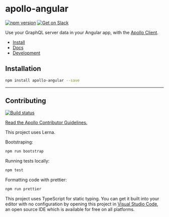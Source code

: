 # apollo-angular

[![npm version](https://badge.fury.io/js/apollo-angular.svg)](https://badge.fury.io/js/apollo-angular)
[![Get on Slack](https://img.shields.io/badge/slack-join-orange.svg)](http://www.apollodata.com/#slack)

Use your GraphQL server data in your Angular app, with the [Apollo Client](https://github.com/apollographql/apollo-client).

- [Install](#install)
- [Docs](https://www.apollographql.com/docs/angular)
- [Development](#development)

## Installation

```bash
npm install apollo-angular --save
```

---

## Contributing

[![Build status](https://travis-ci.org/apollographql/apollo-angular.svg?branch=master)](https://travis-ci.org/apollographql/apollo-angular)

[Read the Apollo Contributor Guidelines.](CONTRIBUTING.md)

This project uses Lerna.

Bootstraping:

```bash
npm run bootstrap
```

Running tests locally:

```bash
npm test
```

Formatting code with prettier:

```bash
npm run prettier
```

This project uses TypeScript for static typing. You can get it built into your editor with no configuration by opening this project in [Visual Studio Code](https://code.visualstudio.com/), an open source IDE which is available for free on all platforms.
